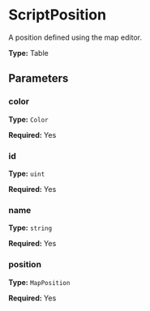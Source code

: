 # ScriptPosition

A position defined using the map editor.

**Type:** Table

## Parameters

### color

**Type:** `Color`

**Required:** Yes

### id

**Type:** `uint`

**Required:** Yes

### name

**Type:** `string`

**Required:** Yes

### position

**Type:** `MapPosition`

**Required:** Yes

